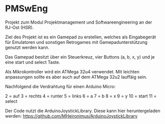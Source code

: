 # PMSwEng
Projekt zum Modul Projektmanagement und Softwareengineering an der RJ-Ost (HSR).

Ziel des Projekt ist es ein Gamepad zu erstellen, welches als Eingabegerät für Emulatoren und sonstigen Retrogames mit Gamepadunterstützung genutzt werden kann.

Das Gamepad besitzt über ein Steuerkreuz, vier Buttons (a, b, x, y) und je eine start und select Taste.

Als Mikrokontroller wird ein ATMega 32u4 verwendet. Mit leichten anpassungen sollte es aber auch auf dem ATMega 32u2 lauffäig sein.

Nachfolgend die Verdrahtung für einen Arduino Micro:

2 = auf
3 = rechts
4 = runter
5 = links
6 = a
7 = b
8 = x
9 = y
10 = start
11 = select
 
 Der Code nutzt die ArduinoJoystickLibrary.
 Diese kann hier heruntergeladen werden:  https://github.com/MHeironimus/ArduinoJoystickLibrary